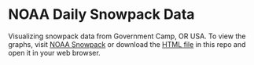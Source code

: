# NOAA Daily Snowpack Data

Visualizing snowpack data from Government Camp, OR USA. To view the graphs, visit [NOAA Snowpack](https://s-etty.github.io/noaa-snowpack/) or download the [HTML file](https://github.com/s-etty/noaa-snowpack/blob/master/index.html) in this repo and open it in your web browser.
